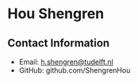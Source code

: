 # Hou Shengren 

## Contact Information

- Email: h.shengren@tudelft.nl
- GitHub: github.com/ShengrenHou

